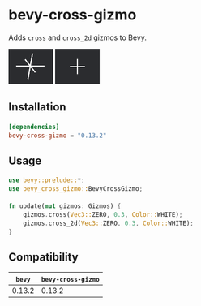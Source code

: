 # bevy-cross-gizmo

Adds `cross` and `cross_2d` gizmos to Bevy.

![cross](cross.png)
![cross_2d](cross_2d.png)

## Installation

```toml
[dependencies]
bevy-cross-gizmo = "0.13.2"
```

## Usage

```rust
use bevy::prelude::*;
use bevy_cross_gizmo::BevyCrossGizmo;

fn update(mut gizmos: Gizmos) {
    gizmos.cross(Vec3::ZERO, 0.3, Color::WHITE);
    gizmos.cross_2d(Vec3::ZERO, 0.3, Color::WHITE);
}
```

## Compatibility

| `bevy` | `bevy-cross-gizmo` |
|--------|--------------------|
| 0.13.2 | 0.13.2             |
